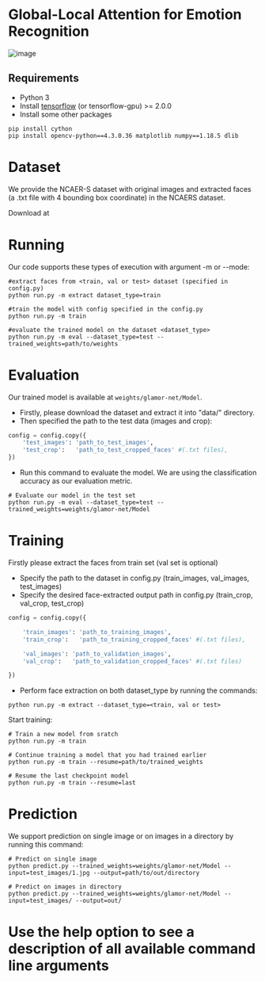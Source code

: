 # Global-Local Attention for Emotion Recognition

![image](dataset_examples/ex1.png)


## Requirements
- Python 3
- Install [tensorflow](https://www.tensorflow.org/install) (or tensorflow-gpu) >= 2.0.0 
- Install some other packages
```Shell
pip install cython
pip install opencv-python==4.3.0.36 matplotlib numpy==1.18.5 dlib
```



# Dataset
We provide the NCAER-S dataset with original images and extracted faces (a .txt file with 4 bounding box coordinate) in the NCAERS dataset.

Download at []()

# Running
Our code supports these types of execution with argument -m or --mode:
```Shell
#extract faces from <train, val or test> dataset (specified in config.py)
python run.py -m extract dataset_type=train

#train the model with config specified in the config.py
python run.py -m train 

#evaluate the trained model on the dataset <dataset_type>
python run.py -m eval --dataset_type=test --trained_weights=path/to/weights
```

# Evaluation
Our trained model is available at ```weights/glamor-net/Model```.
- Firstly, please download the dataset and extract it into "data/" directory.
- Then specified the path to the test data (images and crop):
```Python
config = config.copy({
    'test_images': 'path_to_test_images',
    'test_crop':   'path_to_test_cropped_faces' #(.txt files),
})
```
- Run this command to evaluate the model. We are using the classification accuracy as our evaluation metric.
```Shell
# Evaluate our model in the test set
python run.py -m eval --dataset_type=test --trained_weights=weights/glamor-net/Model
```


# Training 
Firstly please extract the faces from train set (val set is optional)
- Specify the path to the dataset in config.py (train_images, val_images, test_images)
- Specify the desired face-extracted output path in config.py (train_crop, val_crop, test_crop)
```Python
config = config.copy({

    'train_images': 'path_to_training_images',
    'train_crop':   'path_to_training_cropped_faces' #(.txt files),

    'val_images': 'path_to_validation_images',
    'val_crop':   'path_to_validation_cropped_faces' #(.txt files)

})
```
- Perform face extraction on both dataset_type by running the commands:
```Shell
python run.py -m extract --dataset_type=<train, val or test>
```
Start training:
```Shell
# Train a new model from sratch
python run.py -m train 

# Continue training a model that you had trained earlier
python run.py -m train --resume=path/to/trained_weights

# Resume the last checkpoint model
python run.py -m train --resume=last
```

# Prediction
We support prediction on single image or on images in a directory by running this command:

```Shell
# Predict on single image
python predict.py --trained_weights=weights/glamor-net/Model --input=test_images/1.jpg --output=path/to/out/directory

# Predict on images in directory
python predict.py --trained_weights=weights/glamor-net/Model --input=test_images/ --output=out/

```

# Use the help option to see a description of all available command line arguments











